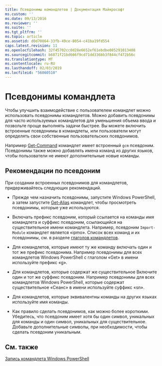 ```yaml
---
title: Псевдонимы командлетов | Документация Майкрософт
ms.custom: ''
ms.date: 09/13/2016
ms.reviewer: ''
ms.suite: ''
ms.tgt_pltfrm: ''
ms.topic: article
ms.assetid: d0d70864-33fb-49ce-8054-c41ba19fd554
caps.latest.revision: 11
ms.openlocfilehash: 32f45702cc0d28e6652ef61ebdbe085291013408
ms.sourcegitcommit: b6871f21bd666f9cd71dd336bb3f844cf472b56c
ms.translationtype: MT
ms.contentlocale: ru-RU
ms.lasthandoff: 02/03/2019
ms.locfileid: "56860510"
---
```

# <a name="cmdlet-aliases"></a>Псевдонимы командлета

Чтобы улучшить взаимодействие с пользователем командлет можно использовать псевдонимы командлетов. Можно добавить псевдонимы для часто используемых командлетов для уменьшения объема ввода и позвольте проще выполнять задачи быстрее. Вы можете включить встроенные псевдонимы в командлеты, или пользователи могут определять свои собственные пользовательских псевдонимов.

Например [Get-Command](/powershell/module/microsoft.powershell.core/get-command) командлет имеет встроенный `gcm` псевдоним. Псевдонимы также можно добавлять имена команд из других языков, чтобы пользователи не имеют дополнительные новые команды.

## <a name="alias-guidelines"></a>Рекомендации по псевдоним

При создании встроенных псевдонимов для командлетов, придерживайтесь следующих рекомендаций.

- Прежде чем назначить псевдонимы, запустите Windows PowerShell, а затем запустите [Get-Alias](/powershell/module/Microsoft.PowerShell.Utility/Get-Alias) командлет, чтобы просмотреть псевдонимы, которые уже используются.

- Включать префикс псевдоним, который ссылается на команды имя командлета и суффикс псевдоним, ссылающийся на существительное имени командлета. Например, псевдоним `Import-Module` командлет является «ipmo». Список всех команд и их псевдонимы, см. в разделе [глаголов командлетов](./approved-verbs-for-windows-powershell-commands.md).

- Для командлетов, которые имеют ту же команду включать один и тот же префикс псевдонима. Например псевдонимы для всех командлетов Windows PowerShell с глаголом «Get» в имени используйте префикс «g».

- Для командлетов, которые содержат же существительное Включите один и тот же суффикс псевдоним. Например псевдонимы для всех командлетов Windows PowerShell, которые содержат существительное «Сеанс» в имени используйте суффикс «sn».

- Для командлетов, которые эквивалентны команды на других языках используйте имя команды.

- Как правило сделать псевдонимов, как можно более короткими. Убедитесь, что псевдоним имеет хотя бы один символ, уникальных для команды и один символ, уникальных для существительное. Добавьте дополнительные символы, при необходимости, чтобы сделать псевдоним уникальным.

## <a name="see-also"></a>См. также

[Запись командлета Windows PowerShell](./writing-a-windows-powershell-cmdlet.md)
